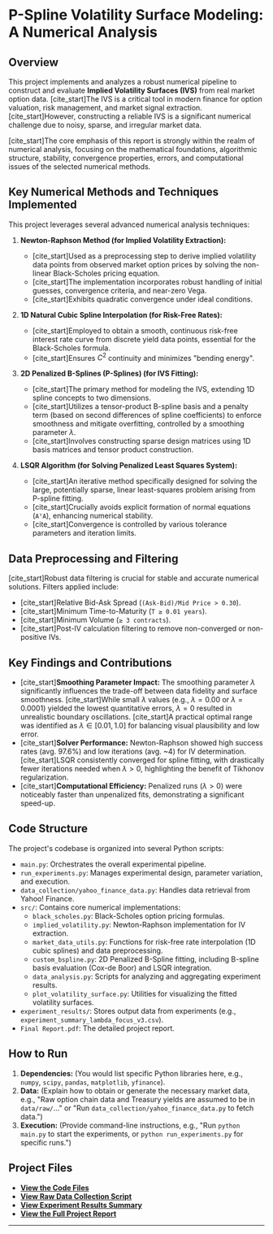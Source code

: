 # P-Spline Volatility Surface Modeling: A Numerical Analysis

## Overview

This project implements and analyzes a robust numerical pipeline to construct and evaluate **Implied Volatility Surfaces (IVS)** from real market option data. [cite_start]The IVS is a critical tool in modern finance for option valuation, risk management, and market signal extraction. [cite_start]However, constructing a reliable IVS is a significant numerical challenge due to noisy, sparse, and irregular market data.

[cite_start]The core emphasis of this report is strongly within the realm of numerical analysis, focusing on the mathematical foundations, algorithmic structure, stability, convergence properties, errors, and computational issues of the selected numerical methods.

## Key Numerical Methods and Techniques Implemented

This project leverages several advanced numerical analysis techniques:

1.  **Newton-Raphson Method (for Implied Volatility Extraction):**
    * [cite_start]Used as a preprocessing step to derive implied volatility data points from observed market option prices by solving the non-linear Black-Scholes pricing equation.
    * [cite_start]The implementation incorporates robust handling of initial guesses, convergence criteria, and near-zero Vega.
    * [cite_start]Exhibits quadratic convergence under ideal conditions.

2.  **1D Natural Cubic Spline Interpolation (for Risk-Free Rates):**
    * [cite_start]Employed to obtain a smooth, continuous risk-free interest rate curve from discrete yield data points, essential for the Black-Scholes formula.
    * [cite_start]Ensures $C^2$ continuity and minimizes "bending energy".

3.  **2D Penalized B-Splines (P-Splines) (for IVS Fitting):**
    * [cite_start]The primary method for modeling the IVS, extending 1D spline concepts to two dimensions.
    * [cite_start]Utilizes a tensor-product B-spline basis and a penalty term (based on second differences of spline coefficients) to enforce smoothness and mitigate overfitting, controlled by a smoothing parameter $\lambda$.
    * [cite_start]Involves constructing sparse design matrices using 1D basis matrices and tensor product construction.

4.  **LSQR Algorithm (for Solving Penalized Least Squares System):**
    * [cite_start]An iterative method specifically designed for solving the large, potentially sparse, linear least-squares problem arising from P-spline fitting.
    * [cite_start]Crucially avoids explicit formation of normal equations (`AᵀA`), enhancing numerical stability.
    * [cite_start]Convergence is controlled by various tolerance parameters and iteration limits.

## Data Preprocessing and Filtering

[cite_start]Robust data filtering is crucial for stable and accurate numerical solutions. Filters applied include:
* [cite_start]Relative Bid-Ask Spread (`(Ask-Bid)/Mid Price > 0.30`).
* [cite_start]Minimum Time-to-Maturity (`T ≥ 0.01 years`).
* [cite_start]Minimum Volume (`≥ 3 contracts`).
* [cite_start]Post-IV calculation filtering to remove non-converged or non-positive IVs.

## Key Findings and Contributions

* [cite_start]**Smoothing Parameter Impact:** The smoothing parameter $\lambda$ significantly influences the trade-off between data fidelity and surface smoothness. [cite_start]While small $\lambda$ values (e.g., $\lambda=0.00$ or $\lambda=0.0001$) yielded the lowest quantitative errors, $\lambda=0$ resulted in unrealistic boundary oscillations. [cite_start]A practical optimal range was identified as $\lambda \in [0.01, 1.0]$ for balancing visual plausibility and low error.
* [cite_start]**Solver Performance:** Newton-Raphson showed high success rates (avg. 97.6%) and low iterations (avg. ~4) for IV determination. [cite_start]LSQR consistently converged for spline fitting, with drastically fewer iterations needed when $\lambda > 0$, highlighting the benefit of Tikhonov regularization.
* [cite_start]**Computational Efficiency:** Penalized runs ($\lambda > 0$) were noticeably faster than unpenalized fits, demonstrating a significant speed-up.

## Code Structure

The project's codebase is organized into several Python scripts:

* `main.py`: Orchestrates the overall experimental pipeline.
* `run_experiments.py`: Manages experimental design, parameter variation, and execution.
* `data_collection/yahoo_finance_data.py`: Handles data retrieval from Yahoo! Finance.
* `src/`: Contains core numerical implementations:
    * `black_scholes.py`: Black-Scholes option pricing formulas.
    * `implied_volatility.py`: Newton-Raphson implementation for IV extraction.
    * `market_data_utils.py`: Functions for risk-free rate interpolation (1D cubic splines) and data preprocessing.
    * `custom_bspline.py`: 2D Penalized B-Spline fitting, including B-spline basis evaluation (Cox-de Boor) and LSQR integration.
    * `data_analysis.py`: Scripts for analyzing and aggregating experiment results.
    * `plot_volatility_surface.py`: Utilities for visualizing the fitted volatility surfaces.
* `experiment_results/`: Stores output data from experiments (e.g., `experiment_summary_lambda_focus_v3.csv`).
* `Final Report.pdf`: The detailed project report.

## How to Run

1.  **Dependencies:** (You would list specific Python libraries here, e.g., `numpy`, `scipy`, `pandas`, `matplotlib`, `yfinance`).
2.  **Data:** (Explain how to obtain or generate the necessary market data, e.g., "Raw option chain data and Treasury yields are assumed to be in `data/raw/`..." or "Run `data_collection/yahoo_finance_data.py` to fetch data.")
3.  **Execution:** (Provide command-line instructions, e.g., "Run `python main.py` to start the experiments, or `python run_experiments.py` for specific runs.")

## Project Files

* **[View the Code Files](./src/)**
* **[View Raw Data Collection Script](./data_collection/yahoo_finance_data.py)**
* **[View Experiment Results Summary](./experiment_results/experiment_summary_lambda_focus_v3.csv)**
* **[View the Full Project Report](./Final_Report.pdf)**

---
